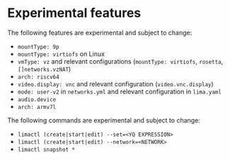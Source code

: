# Experimental features

The following features are experimental and subject to change:

- `mountType: 9p`
- `mountType: virtiofs` on Linux
- `vmType: vz` and relevant configurations (`mountType: virtiofs`, `rosetta`, `[]networks.vzNAT`)
- `arch: riscv64`
- `video.display: vnc` and relevant configuration (`video.vnc.display`)
- `mode: user-v2` in `networks.yml` and relevant configuration in `lima.yaml`
- `audio.device`
- `arch: armv7l`

The following commands are experimental and subject to change:

- `limactl (create|start|edit) --set=<YQ EXPRESSION>`
- `limactl (create|start|edit) --network=<NETWORK>`
- `limactl snapshot *`
